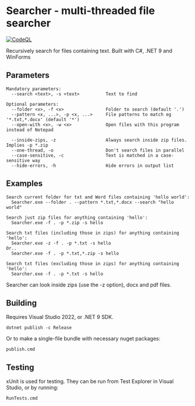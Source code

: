 # Searcher - multi-threaded file searcher

[![CodeQL](https://github.com/lookbusy1344/Searcher/actions/workflows/github-code-scanning/codeql/badge.svg)](https://github.com/lookbusy1344/Searcher/actions/workflows/github-code-scanning/codeql)

Recursively search for files containing text. Built with C#, .NET 9 and WinForms

## Parameters

```
Mandatory parameters:
  --search <text>, -s <text>          Text to find

Optional parameters:
  --folder <x>, -f <x>                Folder to search (default '.')
  --pattern <x, ...>, -p <x, ...>     File patterns to match eg '*.txt,*.docx' (default '*')
  --open-with <x>, -w <x>             Open files with this program instead of Notepad

  --inside-zips, -z                   Always search inside zip files. Implies -p *.zip
  --one-thread, -o                    Don't search files in parallel
  --case-sensitive, -c                Text is matched in a case-sensitive way
  --hide-errors, -h                   Hide errors in output list

```

## Examples

```
Search current folder for txt and Word files containing 'hello world':
  Searcher.exe --folder . --pattern *.txt,*.docx --search "hello world"
  
Search just zip files for anything containing 'hello':
  Searcher.exe -f . -p *.zip -s hello

Search txt files (including those in zips) for anything containing 'hello':
  Searcher.exe -z -f . -p *.txt -s hello
Or..
  Searcher.exe -f . -p *.txt,*.zip -s hello

Search txt files (excluding those in zips) for anything containing 'hello':
  Searcher.exe -f . -p *.txt -s hello

```

Searcher can look inside zips (use the -z option), docx and pdf files.

## Building

Requires Visual Studio 2022, or .NET 9 SDK.

```
dotnet publish -c Release
```

Or to make a single-file bundle with necessary nuget packages:

```
publish.cmd
```

## Testing

xUnit is used for testing. They can be run from Test Explorer in Visual Studio, or by running:

```
RunTests.cmd
```
